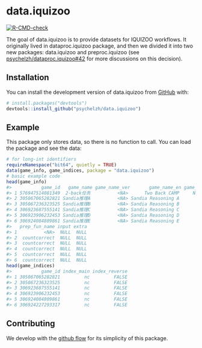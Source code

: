 
<!-- README.md is generated from README.Rmd. Please edit that file -->

# data.iquizoo

<!-- badges: start -->

[![R-CMD-check](https://github.com/psychelzh/data.iquizoo/actions/workflows/R-CMD-check.yaml/badge.svg)](https://github.com/psychelzh/data.iquizoo/actions/workflows/R-CMD-check.yaml)
<!-- badges: end -->

The goal of data.iquizoo is to provide datasets for IQUIZOO workflows.
It originally lived in dataproc.iquizoo package, and then we divided it
into two new packages: data.iquizoo and preproc.iquizoo (see
[psychelzh/dataproc.iquizoo#42](https://github.com/psychelzh/dataproc.iquizoo/issues/42)
for more discussions on this decision).

## Installation

You can install the development version of data.iquizoo from
[GitHub](https://github.com/) with:

``` r
# install.packages("devtools")
devtools::install_github("psychelzh/data.iquizoo")
```

## Example

This package only stores data, so there is no function to call. You can
load the package and see the data:

``` r
# for long-int identifiers
requireNamespace("bit64", quietly = TRUE)
data(game_info, game_indices, package = "data.iquizoo")
# basic example code
head(game_info)
#>           game_id   game_name game_name_ver       game_name_en game_name_abbr
#> 1 576947514081349  2-back任务          <NA>      Two Back CAMP     Nback2CAMP
#> 2 305067065282821 Sandia推理A          <NA> Sandia Reasoning A        SandiaA
#> 3 305067236323525 Sandia推理B          <NA> Sandia Reasoning B        SandiaB
#> 4 306923687555141 Sandia推理C          <NA> Sandia Reasoning C        SandiaC
#> 5 306923906232453 Sandia推理D          <NA> Sandia Reasoning D        SandiaD
#> 6 306924084809861 Sandia推理E          <NA> Sandia Reasoning E        SandiaE
#>   prep_fun_name input extra
#> 1          <NA>  NULL  NULL
#> 2  countcorrect  NULL  NULL
#> 3  countcorrect  NULL  NULL
#> 4  countcorrect  NULL  NULL
#> 5  countcorrect  NULL  NULL
#> 6  countcorrect  NULL  NULL
head(game_indices)
#>           game_id index_main index_reverse
#> 1 305067065282821         nc         FALSE
#> 2 305067236323525         nc         FALSE
#> 3 306923687555141         nc         FALSE
#> 4 306923906232453         nc         FALSE
#> 5 306924084809861         nc         FALSE
#> 6 306924227293317         nc         FALSE
```

## Contributing

We develop with the [github
flow](https://docs.github.com/en/get-started/quickstart/github-flow) for
its simplicity of this package.
